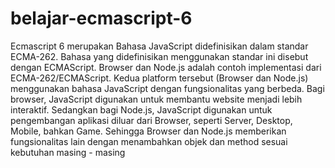 # belajar-ecmascript-6
Ecmascript 6 merupakan Bahasa JavaScript didefinisikan dalam standar ECMA-262. Bahasa yang
didefinisikan menggunakan standar ini disebut dengan ECMAScript. Browser dan
Node.js adalah contoh implementasi dari ECMA-262/ECMAScript. Kedua platform
tersebut (Browser dan Node.js) menggunakan bahasa JavaScript dengan
fungsionalitas yang berbeda. Bagi browser, JavaScript digunakan untuk
membantu website menjadi lebih interaktif. Sedangkan bagi Node.js, JavaScript
digunakan untuk pengembangan aplikasi diluar dari Browser, seperti Server,
Desktop, Mobile, bahkan Game. Sehingga Browser dan Node.js memberikan
fungsionalitas lain dengan menambahkan objek dan method sesuai kebutuhan
masing - masing
